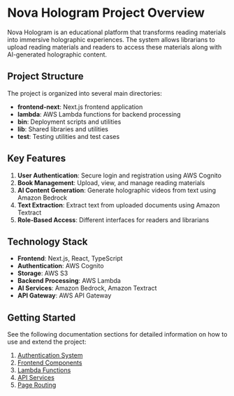 # Nova Hologram Project Overview

Nova Hologram is an educational platform that transforms reading materials into immersive holographic experiences. The system allows librarians to upload reading materials and readers to access these materials along with AI-generated holographic content.

## Project Structure

The project is organized into several main directories:

- **frontend-next**: Next.js frontend application
- **lambda**: AWS Lambda functions for backend processing
- **bin**: Deployment scripts and utilities
- **lib**: Shared libraries and utilities
- **test**: Testing utilities and test cases

## Key Features

1. **User Authentication**: Secure login and registration using AWS Cognito
2. **Book Management**: Upload, view, and manage reading materials
3. **AI Content Generation**: Generate holographic videos from text using Amazon Bedrock
4. **Text Extraction**: Extract text from uploaded documents using Amazon Textract
5. **Role-Based Access**: Different interfaces for readers and librarians

## Technology Stack

- **Frontend**: Next.js, React, TypeScript
- **Authentication**: AWS Cognito
- **Storage**: AWS S3
- **Backend Processing**: AWS Lambda
- **AI Services**: Amazon Bedrock, Amazon Textract
- **API Gateway**: AWS API Gateway

## Getting Started

See the following documentation sections for detailed information on how to use and extend the project:

1. [Authentication System](./05-authentication-system.md)
2. [Frontend Components](./06-frontend-components.md)
3. [Lambda Functions](./07-lambda-functions.md)
4. [API Services](./08-api-services.md)
5. [Page Routing](./09-page-routing.md)
